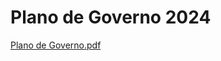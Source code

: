 # Plano de Governo 2024

[Plano de Governo.pdf](https://ptsocorro.github.io/planodegoverno2024/Plano%20de%20Governo.pdf)
